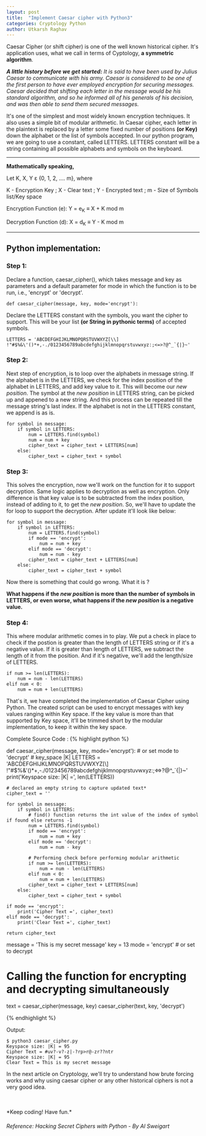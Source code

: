 ```yaml
---
layout: post
title:  "Implement Caesar cipher with Python3"
categories: Cryptology Python
author: Utkarsh Raghav
---
```

Caesar Cipher (or shift cipher) is one of the well known historical cipher. It's application uses, what we call in terms of Cyptology, **a symmetric algorithm**.

*<b>A little history before we get started:</b>
It is said to have been used by Julius Caesar to communicate with his army. Caesar is considered to be one of the first person to have ever employed encryption for securing messages. Caesar decided that shifting each letter in the message would be his standard algorithm, and so he informed all of his generals of his decision, and was then able to send them secured messages.*

It's one of the simplest and most widely known encryption techniques. It also uses a simple bit of modular arithmetic.
In Caesar cipher, each letter in the plaintext is replaced by a letter some fixed number of positions **(or Key)** down the alphabet or the list of symbols accepted.
In our python program, we are going to use a constant, called LETTERS. LETTERS constant will be a string containing all possible alphabets and symbols on the keyboard.


---
**Mathematically speaking,**

Let K, X, Y ε {0, 1, 2, .... m}, where

K - Encryption Key ;
X - Clear text ;
Y - Encrypted text ;
m - Size of Symbols list/Key space

Encryption Function (e):
Y = e<sub>K</sub> ≡ X + K mod m

Decryption Function (d):
X = d<sub>K</sub> ≡ Y - K mod m

---

## Python implementation:

### Step 1:
Declare a function, caesar_cipher(), which takes message and key as parameters and a default parameter for mode in which the function is to be run, i.e., 'encrypt' or 'decrypt'.

```
def caesar_cipher(message, key, mode='encrypt'):
```

Declare the LETTERS constant with the symbols, you want the cipher to support. This will be your list **(or String in pythonic terms)** of accepted symbols.

```
LETTERS = 'ABCDEFGHIJKLMNOPQRSTUVWXYZ[\\] !"#$%&\'()*+,-./0123456789abcdefghijklmnopqrstuvwxyz:;<=>?@^_`{|}~'
```

### Step 2:
Next step of encryption, is to loop over the alphabets in message string.
If the alphabet is in the LETTERS, we check for the index position of the alphabet in LETTERS, and add key value to it.
This will become our *new position*. The symbol at the *new position* in LETTERS string, can be picked up and appened to a new string. And this process can be repeated till the message string's last index.
If the alphabet is not in the LETTERS constant, we append is as is.

```
for symbol in message:
    if symbol in LETTERS:
        num = LETTERS.find(symbol)
        num = num + key
        cipher_text = cipher_text + LETTERS[num]
    else:
        cipher_text = cipher_text + symbol
```

### Step 3:
This solves the encryption, now we'll work on the function for it to support decryption. Same logic applies to decryption as well as encryption. Only difference is that key value is to be subtracted from the index position, instead of adding to it, to get the *new position*. So, we'll have to update the for loop to support the decryption. After update it'll look like below:

```
for symbol in message:
    if symbol in LETTERS:
        num = LETTERS.find(symbol)
        if mode == 'encrypt':
            num = num + key
        elif mode == 'decrypt':
            num = num - key
        cipher_text = cipher_text + LETTERS[num]
    else:
        cipher_text = cipher_text + symbol
```

Now there is something that could go wrong. What it is ?

**What happens if the *new position* is more than the number of symbols in LETTERS, or even worse,
 what happens if the *new position* is a negative value.**

### Step 4:
This where modular arithmetic comes in to play.
We put a check in place to check if the postion is greater than the length of LETTERS string or if it's a negative value.
If it is greater than length of LETTERS, we subtract the length of it from the position.
And if it's negative, we'll add the length/size of LETTERS.
```
if num >= len(LETTERS):
    num = num - len(LETTERS)
elif num < 0:
    num = num + len(LETTERS)
```

That's it, we have completed the implementation of Caesar Cipher using Python. The created script can be used to encrypt messages with key values ranging within Key space. If the key value is more than that supported by Key space, it'll be trimmed short by the modular implementation, to keep it within the key space.

Complete Source Code :
{% highlight python %}

def caesar_cipher(message, key, mode='encrypt'):  # or set mode to 'decrypt'
    # key_space |K|
    LETTERS = 'ABCDEFGHIJKLMNOPQRSTUVWXYZ[\\] !"#$%&\'()*+,-./0123456789abcdefghijklmnopqrstuvwxyz:;<=>?@^_`{|}~'
    print('Keyspace size: |K| =', len(LETTERS))

    # declared an empty string to capture updated text*
    cipher_text = ''

    for symbol in message:
        if symbol in LETTERS:
            # find() function returns the int value of the index of symbol if found else returns -1
            num = LETTERS.find(symbol)
            if mode == 'encrypt':
                num = num + key
            elif mode == 'decrypt':
                num = num - key

            # Performing check before performing modular arithmetic
            if num >= len(LETTERS):
                num = num - len(LETTERS)
            elif num < 0:
                num = num + len(LETTERS)
            cipher_text = cipher_text + LETTERS[num]
        else:
            cipher_text = cipher_text + symbol

    if mode == 'encrypt':
        print('Cipher Text =', cipher_text)
    elif mode == 'decrypt':
        print('Clear Text =', cipher_text)

    return cipher_text


message = 'This is my secret message'
key = 13
mode = 'encrypt'  # or set to decrypt

# Calling the function for encrypting and decrypting simultaneously
text = caesar_cipher(message, key)
caesar_cipher(text, key, 'decrypt')

{% endhighlight %}

Output:
```
$ python3 caesar_cipher.py
Keyspace size: |K| = 95
Cipher Text = #uv?-v?-z|-?rp>r@-zr??ntr
Keyspace size: |K| = 95
Clear Text = This is my secret message
```

In the next article on Cryptology, we'll try to understand how brute forcing works and why using caesar cipher or any other historical ciphers is not a very good idea.

<br/>
<br/>
*Keep coding! Have fun.*

###### Reference: Hacking Secret Ciphers with Python - By Al Sweigart
